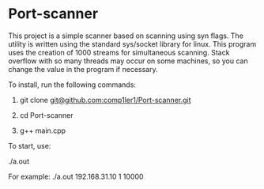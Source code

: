 # Port-scanner

This project is a simple scanner based on scanning using syn flags. The utility is written using the standard sys/socket library for linux.
This program uses the creation of 1000 streams for simultaneous scanning. Stack overflow with so many threads may occur on some machines, so you can change the value in the program if necessary.

To install, run the following commands:

1. git clone [git@github.com:comp1ler1/Port-scanner.git](https://github.com/comp1ler1/Port-scanner.git)

2. cd Port-scanner

3. g++ main.cpp

To start, use:

./a.out <IP address> <start port> <end port>

For example: ./a.out 192.168.31.10 1 10000
